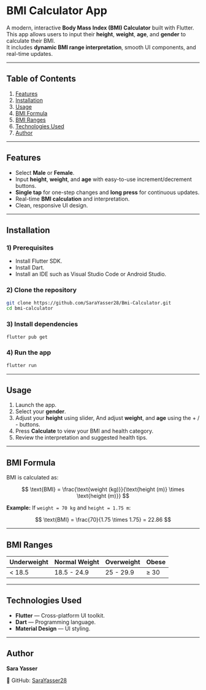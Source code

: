 # BMI Calculator App

A modern, interactive **Body Mass Index (BMI) Calculator** built with Flutter.  
This app allows users to input their **height**, **weight**, **age**, and **gender** to calculate their BMI.  
It includes **dynamic BMI range interpretation**, smooth UI components, and real-time updates.

---

## Table of Contents
1. [Features](#-features)
2. [Installation](#-installation)
3. [Usage](#-usage)
4. [BMI Formula](#bmi-formula)
5. [BMI Ranges](#bmi-ranges)
6. [Technologies Used](#-technologies-used)
7. [Author](#-author)

---

## Features
- Select **Male** or **Female**.
- Input **height**, **weight**, and **age** with easy-to-use increment/decrement buttons.
- **Single tap** for one-step changes and **long press** for continuous updates.
- Real-time **BMI calculation** and interpretation.
- Clean, responsive UI design.

---

## Installation

### 1) Prerequisites
- Install Flutter SDK.
- Install Dart.
- Install an IDE such as Visual Studio Code or Android Studio.

### 2) Clone the repository
```bash
git clone https://github.com/SaraYasser28/Bmi-Calculator.git
cd bmi-calculator
````

### 3) Install dependencies

```bash
flutter pub get
```

### 4) Run the app

```bash
flutter run
```

---

## Usage

1. Launch the app.
2. Select your **gender**.
3. Adjust your **height** using slider, And adjust **weight**, and **age** using the + / - buttons.
4. Press **Calculate** to view your BMI and health category.
5. Review the interpretation and suggested health tips.

---

## BMI Formula

BMI is calculated as:

$$
\text{BMI} = \frac{\text{weight (kg)}}{\text{height (m)} \times \text{height (m)}}
$$

**Example:**
If `weight = 70 kg` and `height = 1.75 m`:

$$
\text{BMI} = \frac{70}{1.75 \times 1.75} = 22.86
$$

---

## BMI Ranges

| Underweight | Normal Weight | Overweight  | Obese  |
| ----------- | ------------- | ----------- | ------ |
| < 18.5      | 18.5 - 24.9   | 25 - 29.9   | ≥ 30   |

---

## Technologies Used

* **Flutter** — Cross-platform UI toolkit.
* **Dart** — Programming language.
* **Material Design** — UI styling.

---

## Author

**Sara Yasser**

🔗 GitHub: [SaraYasser28](https://github.com/SaraYasser28)



